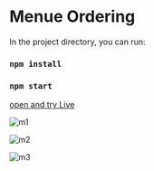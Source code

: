 # Menue Ordering


In the project directory, you can run:

### `npm install`

### `npm start`


 [open and try Live](https://menu-ordering-react-js.vercel.app/)



![m1](https://github.com/Murtadha9/Menu-Ordering-React-JS/assets/138989987/11db8dcf-22cd-436d-92dd-f5df022cca50)

![m2](https://github.com/Murtadha9/Menu-Ordering-React-JS/assets/138989987/2f78e18d-4767-49be-a18b-23d0526d0a6f)

![m3](https://github.com/Murtadha9/Menu-Ordering-React-JS/assets/138989987/247d4529-8b69-4277-a3cf-a93f3753bc84)
